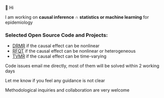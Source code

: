 👋 Hi

I am working on **causal inference** ∩ **statistics or machine learning** for epidemiology

### Selected Open Source Code and Projects:
- [DRMR](https://github.com/HDTian/DRMR.com) if the causal effect can be nonlinear
- [RFQT](https://github.com/HDTian/RFQT.com) if the causal effect can be nonlinear or heterogeneous
- [TVMR](https://github.com/HDTian/TVMR.com) if the causal effect can be time-varying

Code issues email me directly, most of them will be solved within 2 working days

Let me know if you feel any guidance is not clear 

Methodological inquiries and collaboration are very welcome


